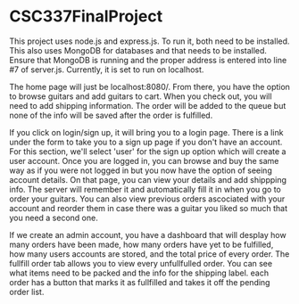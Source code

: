 # CSC337FinalProject

This project uses node.js and express.js.
To run it, both need to be installed.
This also uses MongoDB for databases and that needs to be installed.
Ensure that MongoDB is running and the proper address is entered into line #7 of server.js.
Currently, it is set to run on localhost.

The home page will just be localhost:8080/. From there, you have the option
to browse guitars and add guitars to cart. When you check out, you will need to add 
shipping information. The order will be added to the queue but none of the info will be
saved after the order is fulfilled. 

If you click on login/sign up, it will bring you to a login page. There is a link under
the form to take you to a sign up page if you don't have an account. For this section,
we'll select 'user' for the sign up option which will create a user account. Once you are logged in,
you can browse and buy the same way as if you were not logged in but you now have the option
of seeing account details. On that page, you can view your details and add shippping info. The server
will remember it and automatically fill it in when you go to order your guitars. You can also view
previous orders ascociated with your account and reorder them in case there was a guitar you liked
so much that you need a second one.

If we create an admin account, you have a dashboard that will desplay how many orders have been made, how many orders have
yet to be fulfilled, how many users accounts are stored, and the total price of every order. The fullfill order tab allows
you to view every unfullfulled order. You can see what items need to be packed and the info for the shipping label.
each order has a button that marks it as fullfilled and takes it off the pending order list.
